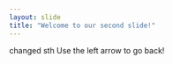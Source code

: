 ```yaml
---
layout: slide
title: "Welcome to our second slide!"
---
```

changed sth
Use the left arrow to go back!
